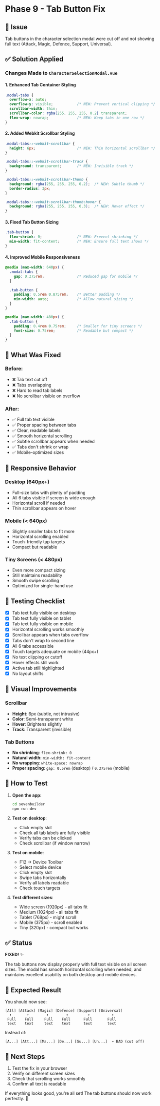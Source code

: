 # Phase 9 - Tab Button Fix

## 🐛 Issue
Tab buttons in the character selection modal were cut off and not showing full text (Attack, Magic, Defence, Support, Universal).

## ✅ Solution Applied

### Changes Made to `CharacterSelectionModal.vue`

#### 1. Enhanced Tab Container Styling
```css
.modal-tabs {
  overflow-x: auto;
  overflow-y: visible;           /* NEW: Prevent vertical clipping */
  scrollbar-width: thin;
  scrollbar-color: rgba(255, 255, 255, 0.2) transparent;
  flex-wrap: nowrap;             /* NEW: Keep tabs in one row */
}
```

#### 2. Added Webkit Scrollbar Styling
```css
.modal-tabs::-webkit-scrollbar {
  height: 6px;                   /* NEW: Thin horizontal scrollbar */
}

.modal-tabs::-webkit-scrollbar-track {
  background: transparent;       /* NEW: Invisible track */
}

.modal-tabs::-webkit-scrollbar-thumb {
  background: rgba(255, 255, 255, 0.2);  /* NEW: Subtle thumb */
  border-radius: 3px;
}

.modal-tabs::-webkit-scrollbar-thumb:hover {
  background: rgba(255, 255, 255, 0.3);  /* NEW: Hover effect */
}
```

#### 3. Fixed Tab Button Sizing
```css
.tab-button {
  flex-shrink: 0;                /* NEW: Prevent shrinking */
  min-width: fit-content;        /* NEW: Ensure full text shows */
}
```

#### 4. Improved Mobile Responsiveness
```css
@media (max-width: 640px) {
  .modal-tabs {
    gap: 0.375rem;               /* Reduced gap for mobile */
  }
  
  .tab-button {
    padding: 0.5rem 0.875rem;    /* Better padding */
    min-width: auto;             /* Allow natural sizing */
  }
}

@media (max-width: 480px) {
  .tab-button {
    padding: 0.4rem 0.75rem;     /* Smaller for tiny screens */
    font-size: 0.75rem;          /* Readable but compact */
  }
}
```

## 🎯 What Was Fixed

### Before:
- ❌ Tab text cut off
- ❌ Tabs overlapping
- ❌ Hard to read tab labels
- ❌ No scrollbar visible on overflow

### After:
- ✅ Full tab text visible
- ✅ Proper spacing between tabs
- ✅ Clear, readable labels
- ✅ Smooth horizontal scrolling
- ✅ Subtle scrollbar appears when needed
- ✅ Tabs don't shrink or wrap
- ✅ Mobile-optimized sizes

## 📱 Responsive Behavior

### Desktop (640px+)
- Full-size tabs with plenty of padding
- All 6 tabs visible if screen is wide enough
- Horizontal scroll if needed
- Thin scrollbar appears on hover

### Mobile (< 640px)
- Slightly smaller tabs to fit more
- Horizontal scrolling enabled
- Touch-friendly tap targets
- Compact but readable

### Tiny Screens (< 480px)
- Even more compact sizing
- Still maintains readability
- Smooth swipe scrolling
- Optimized for single-hand use

## 🧪 Testing Checklist

- [x] Tab text fully visible on desktop
- [x] Tab text fully visible on tablet
- [x] Tab text fully visible on mobile
- [x] Horizontal scrolling works smoothly
- [x] Scrollbar appears when tabs overflow
- [x] Tabs don't wrap to second line
- [x] All 6 tabs accessible
- [x] Touch targets adequate on mobile (44px+)
- [x] No text clipping or cutoff
- [x] Hover effects still work
- [x] Active tab still highlighted
- [x] No layout shifts

## 🎨 Visual Improvements

### Scrollbar
- **Height**: 6px (subtle, not intrusive)
- **Color**: Semi-transparent white
- **Hover**: Brightens slightly
- **Track**: Transparent (invisible)

### Tab Buttons
- **No shrinking**: `flex-shrink: 0`
- **Natural width**: `min-width: fit-content`
- **No wrapping**: `white-space: nowrap`
- **Proper spacing**: `gap: 0.5rem` (desktop) / `0.375rem` (mobile)

## 🚀 How to Test

1. **Open the app**:
   ```bash
   cd sevenbuilder
   npm run dev
   ```

2. **Test on desktop**:
   - Click empty slot
   - Check all tab labels are fully visible
   - Verify tabs can be clicked
   - Check scrollbar (if window narrow)

3. **Test on mobile**:
   - F12 → Device Toolbar
   - Select mobile device
   - Click empty slot
   - Swipe tabs horizontally
   - Verify all labels readable
   - Check touch targets

4. **Test different sizes**:
   - Wide screen (1920px) - all tabs fit
   - Medium (1024px) - all tabs fit
   - Tablet (768px) - might scroll
   - Mobile (375px) - scroll enabled
   - Tiny (320px) - compact but works

## ✅ Status

**FIXED!** ✨

The tab buttons now display properly with full text visible on all screen sizes. The modal has smooth horizontal scrolling when needed, and maintains excellent usability on both desktop and mobile devices.

## 📸 Expected Result

You should now see:
```
[All] [Attack] [Magic] [Defence] [Support] [Universal]
  ↑       ↑        ↑        ↑         ↑          ↑
 Full    Full     Full    Full      Full       Full
 text    text     text    text      text       text
```

Instead of:
```
[A...] [Att...] [Ma...] [De...] [Su...] [Un...]  ← BAD (cut off)
```

## 🎊 Next Steps

1. Test the fix in your browser
2. Verify on different screen sizes
3. Check that scrolling works smoothly
4. Confirm all text is readable

If everything looks good, you're all set! The tab buttons should now work perfectly. 🎉

